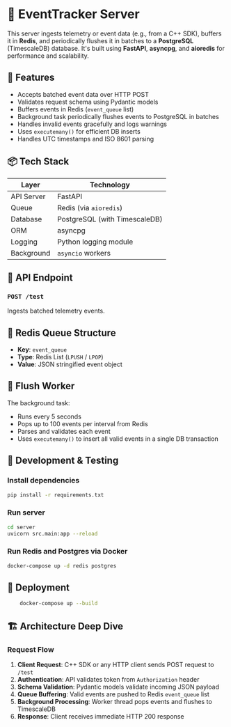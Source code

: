 # 📡 EventTracker Server

This server ingests telemetry or event data (e.g., from a C++ SDK), buffers it in **Redis**, and periodically flushes it in batches to a **PostgreSQL** (TimescaleDB) database. It's built using **FastAPI**, **asyncpg**, and **aioredis** for performance and scalability.

## 🚀 Features

- Accepts batched event data over HTTP POST
- Validates request schema using Pydantic models
- Buffers events in Redis (`event_queue` list)
- Background task periodically flushes events to PostgreSQL in batches
- Handles invalid events gracefully and logs warnings
- Uses `executemany()` for efficient DB inserts
- Handles UTC timestamps and ISO 8601 parsing

## 📦 Tech Stack

| Layer | Technology |
|-------|------------|
| API Server | FastAPI |
| Queue | Redis (via `aioredis`) |
| Database | PostgreSQL (with TimescaleDB) |
| ORM | asyncpg |
| Logging | Python logging module |
| Background | `asyncio` workers |

## 🔌 API Endpoint

### `POST /test`
Ingests batched telemetry events.

## 🔄 Redis Queue Structure

- **Key**: `event_queue`
- **Type**: Redis List (`LPUSH` / `LPOP`)
- **Value**: JSON stringified event object

## 🔁 Flush Worker

The background task:
- Runs every 5 seconds
- Pops up to 100 events per interval from Redis
- Parses and validates each event
- Uses `executemany()` to insert all valid events in a single DB transaction

## 🧪 Development & Testing

### Install dependencies
```bash
pip install -r requirements.txt
```

### Run server
```bash
cd server
uvicorn src.main:app --reload
```

### Run Redis and Postgres via Docker
```bash
docker-compose up -d redis postgres
```

## 🧪 Deployment
```bash
    docker-compose up --build
```

## 🏗️ Architecture Deep Dive

### Request Flow
1. **Client Request**: C++ SDK or any HTTP client sends POST request to `/test`
2. **Authentication**: API validates token from `Authorization` header
3. **Schema Validation**: Pydantic models validate incoming JSON payload
4. **Queue Buffering**: Valid events are pushed to Redis `event_queue` list
5. **Background Processing**: Worker thread pops events and flushes to TimescaleDB
6. **Response**: Client receives immediate HTTP 200 response